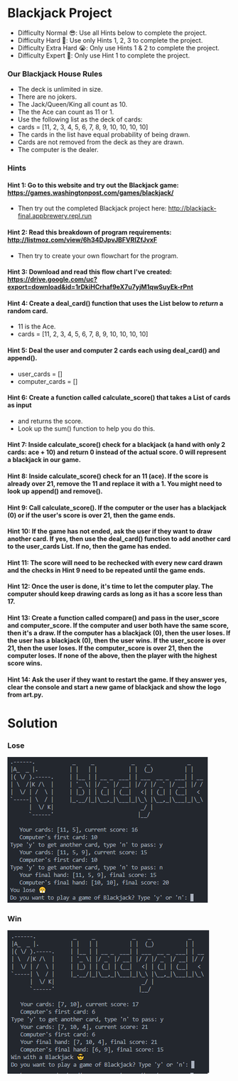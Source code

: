 # Blackjack Project

- Difficulty Normal 😎: Use all Hints below to complete the project.
- Difficulty Hard 🤔: Use only Hints 1, 2, 3 to complete the project.
- Difficulty Extra Hard 😭: Only use Hints 1 & 2 to complete the project.
- Difficulty Expert 🤯: Only use Hint 1 to complete the project.

### Our Blackjack House Rules 

- The deck is unlimited in size. 
- There are no jokers. 
- The Jack/Queen/King all count as 10.
- The the Ace can count as 11 or 1.
- Use the following list as the deck of cards:
- cards = [11, 2, 3, 4, 5, 6, 7, 8, 9, 10, 10, 10, 10]
- The cards in the list have equal probability of being drawn.
- Cards are not removed from the deck as they are drawn.
- The computer is the dealer.

### Hints 

#### Hint 1: Go to this website and try out the Blackjack game: https://games.washingtonpost.com/games/blackjack/
- Then try out the completed Blackjack project here: http://blackjack-final.appbrewery.repl.run

#### Hint 2: Read this breakdown of program requirements: http://listmoz.com/view/6h34DJpvJBFVRlZfJvxF

-  Then try to create your own flowchart for the program.

#### Hint 3: Download and read this flow chart I've created: https://drive.google.com/uc?export=download&id=1rDkiHCrhaf9eX7u7yjM1qwSuyEk-rPnt

#### Hint 4: Create a deal_card() function that uses the List below to *return* a random card.
-  11 is the Ace.
-  cards = [11, 2, 3, 4, 5, 6, 7, 8, 9, 10, 10, 10, 10]

#### Hint 5: Deal the user and computer 2 cards each using deal_card() and append().
-  user_cards = []
-  computer_cards = []

#### Hint 6: Create a function called calculate_score() that takes a List of cards as input 
-  and returns the score. 
-  Look up the sum() function to help you do this.

#### Hint 7: Inside calculate_score() check for a blackjack (a hand with only 2 cards: ace + 10) and return 0 instead of the actual score. 0 will represent a blackjack in our game.

#### Hint 8: Inside calculate_score() check for an 11 (ace). If the score is already over 21, remove the 11 and replace it with a 1. You might need to look up append() and remove().

#### Hint 9: Call calculate_score(). If the computer or the user has a blackjack (0) or if the user's score is over 21, then the game ends.

#### Hint 10: If the game has not ended, ask the user if they want to draw another card. If yes, then use the deal_card() function to add another card to the user_cards List. If no, then the game has ended.

#### Hint 11: The score will need to be rechecked with every new card drawn and the checks in Hint 9 need to be repeated until the game ends.

#### Hint 12: Once the user is done, it's time to let the computer play. The computer should keep drawing cards as long as it has a score less than 17.

#### Hint 13: Create a function called compare() and pass in the user_score and computer_score. If the computer and user both have the same score, then it's a draw. If the computer has a blackjack (0), then the user loses. If the user has a blackjack (0), then the user wins. If the user_score is over 21, then the user loses. If the computer_score is over 21, then the computer loses. If none of the above, then the player with the highest score wins.

#### Hint 14: Ask the user if they want to restart the game. If they answer yes, clear the console and start a new game of blackjack and show the logo from art.py.

# Solution

### Lose

![solution1-img](solution1-img.png)

### Win

![solution2-img](solution2-img.png)
